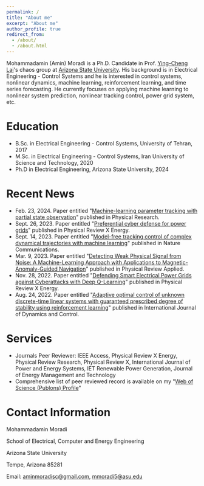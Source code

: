 ```yaml
---
permalink: /
title: "About me"
excerpt: "About me"
author_profile: true
redirect_from: 
  - /about/
  - /about.html
---
```


Mohammadamin (Amin) Moradi is a Ph.D. Candidate in Prof. [Ying-Cheng Lai](http://chaos1.la.asu.edu/~ylai1/)'s chaos group at [Arizona State University](https://www.asu.edu/). His background is in Electrical Engineering - Control Systems and he is interested in control systems, nonlinear dynamics, machine learning, reinforcement learning, and time series forecasting. He currently focuses on applying machine learning to nonlinear system prediction, nonlinear tracking control, power grid system, etc.

# Education

* B.Sc. in Electrical Engineering - Control Systems, University of Tehran, 2017
* M.Sc. in Electrical Engineering - Control Systems, Iran University of Science and Technology, 2020
* Ph.D in Electrical Engineering, Arizona State University, 2024
  
# Recent News
* Feb. 23, 2024. Paper entitled "[Machine-learning parameter tracking with partial state observation](https://journals.aps.org/prresearch/abstract/10.1103/PhysRevResearch.6.013196)" published in Physical Research.
* Sept. 26, 2023. Paper entitled "[Preferential cyber defense for power grids](https://journals.aps.org/prxenergy/accepted/7107bT15P5517308605c011386934512faeaa2b7b)" published in Physical Review X Energy.
* Sept. 14, 2023. Paper entitled "[Model-free tracking control of complex dynamical trajectories with machine learning](https://www.nature.com/articles/s41467-023-41379-3)" published in Nature Communications.
* Mar. 9, 2023. Paper entitled "[Detecting Weak Physical Signal from Noise: A Machine-Learning Approach with Applications to Magnetic-Anomaly-Guided Navigation](https://journals.aps.org/prapplied/abstract/10.1103/PhysRevApplied.19.034030)" published in Physical Review Applied.
* Nov. 28, 2022. Paper entitled "[Defending Smart Electrical Power Grids against Cyberattacks with Deep Q-Learning](https://journals.aps.org/prxenergy/abstract/10.1103/PRXEnergy.1.033005)" published in Physical Review X Energy.
* Aug. 24, 2022. Paper entitled "[Adaptive optimal control of unknown discrete-time linear systems with guaranteed prescribed degree of stability using reinforcement learning](https://link.springer.com/article/10.1007/s40435-021-00836-x)" published in International Journal of Dynamics and Control.

# Services
* Journals Peer Reviewer: IEEE Access, Physical Review X Energy, Physical Review Research, Physical Review X, International Journal of Power and Energy Systems, IET Renewable Power Generation, Journal of Energy Management and Technology
* Comprehensive list of peer reviewed record is available on my "[Web of Science (Publons) Profile](https://www.webofscience.com/wos/author/record/IZE-7530-2023)" 
# Contact Information

Mohammadamin Moradi

School of Electrical, Computer and Energy Engineering

Arizona State University

Tempe, Arizona 85281

Email: aminmoradisc@gmail.com, mmoradi5@asu.edu

<script type="text/javascript" id="clustrmaps" src="//clustrmaps.com/map_v2.js?d=gO9Pel6RN5AXTQo52tykipysKwhC66BdaVzJj_z77WQ&cl=ffffff&w=a"></script>

